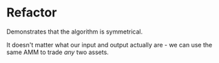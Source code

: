 # Refactor

Demonstrates that the algorithm is symmetrical.

It doesn't matter what our input and output actually are - we can use the
same AMM to trade *any* two assets.
